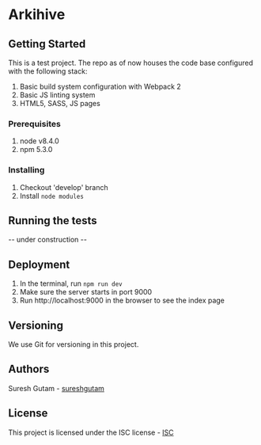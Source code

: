 # Arkihive

## Getting Started
This is a test project. The repo as of now houses the code base configured with the following stack:

1. Basic build system configuration with Webpack 2
2. Basic JS linting system
3. HTML5, SASS, JS pages


### Prerequisites
1. node v8.4.0
2. npm 5.3.0


### Installing
1. Checkout 'develop' branch
2. Install `node modules`


## Running the tests
-- under construction --

## Deployment
1. In the terminal, run `npm run dev`
2. Make sure the server starts in port 9000
3. Run http://localhost:9000 in the browser to see the index page


## Versioning
We use Git for versioning in this project.


## Authors
Suresh Gutam - [sureshgutam](https://github.com/sureshgutam/)


## License
This project is licensed under the ISC license - [ISC](https://en.wikipedia.org/wiki/ISC_license/)
